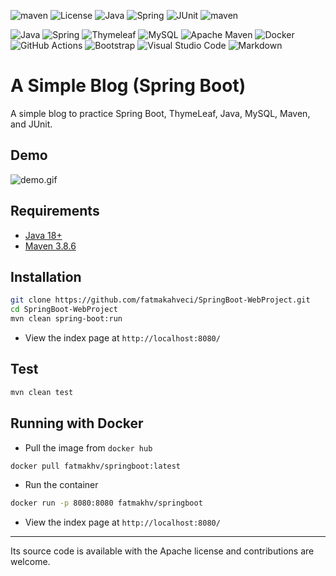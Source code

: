 ![maven](https://github.com/fatmakahveci/SpringBoot-WebProject/actions/workflows/maven.yml/badge.svg)
![License](https://img.shields.io/badge/License-Apache_2.0-blue.svg)
![Java](https://img.shields.io/badge/java-%2018-brown.svg)
![Spring](https://img.shields.io/badge/Spring%20Boot%20Starter-%202.7.3-green.svg)
![JUnit](https://img.shields.io/badge/JUnit-%204-orange.svg)
![maven](https://img.shields.io/badge/tool-maven-0440af.svg)

![Java](https://img.shields.io/badge/java-%23ED8B00.svg?style=for-the-badge&logo=java&logoColor=white)
![Spring](https://img.shields.io/badge/spring-%236DB33F.svg?style=for-the-badge&logo=spring&logoColor=white)
![Thymeleaf](https://img.shields.io/badge/Thymeleaf-%23005C0F.svg?style=for-the-badge&logo=Thymeleaf&logoColor=white)
![MySQL](https://img.shields.io/badge/mysql-%2300f.svg?style=for-the-badge&logo=mysql&logoColor=white)
![Apache Maven](https://img.shields.io/badge/Apache%20Maven-C71A36?style=for-the-badge&logo=Apache%20Maven&logoColor=white)
![Docker](https://img.shields.io/badge/docker-%230db7ed.svg?style=for-the-badge&logo=docker&logoColor=white)
![GitHub Actions](https://img.shields.io/badge/github%20actions-%232671E5.svg?style=for-the-badge&logo=githubactions&logoColor=white)
![Bootstrap](https://img.shields.io/badge/bootstrap-%23563D7C.svg?style=for-the-badge&logo=bootstrap&logoColor=white)
![Visual Studio Code](https://img.shields.io/badge/Visual%20Studio%20Code-0078d7.svg?style=for-the-badge&logo=visual-studio-code&logoColor=white)
![Markdown](https://img.shields.io/badge/markdown-%23000000.svg?style=for-the-badge&logo=markdown&logoColor=white)

# A Simple Blog (Spring Boot)

A simple blog to practice Spring Boot, ThymeLeaf, Java, MySQL, Maven, and JUnit.

## Demo

![demo.gif](demo.gif)

## Requirements

- [Java 18+](https://www.oracle.com/java/technologies/javase/jdk18-archive-downloads.html)
- [Maven 3.8.6](https://maven.apache.org/install.html)

## Installation

```bash
git clone https://github.com/fatmakahveci/SpringBoot-WebProject.git
cd SpringBoot-WebProject
mvn clean spring-boot:run
```

- View the index page at `http://localhost:8080/`

## Test

```bash
mvn clean test
```

## Running with Docker

- Pull the image from `docker hub`

```bash
docker pull fatmakhv/springboot:latest
```

- Run the container

```bash
docker run -p 8080:8080 fatmakhv/springboot
```

- View the index page at `http://localhost:8080/`

---

Its source code is available with the Apache license and contributions are welcome.
